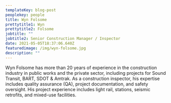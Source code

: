 ```yaml
---
templateKey: blog-post
peoplekey: people
title: Wyn Folsome
prettytitle1: Wyn
prettytitle2: Folsome
jobtitle: ""
jobtitle2: Senior Construction Manager / Inspector
date: 2021-05-05T18:37:06.640Z
featuredimage: /img/wyn-folsome.jpg
description: ""
---
```

Wyn Folsome has more than 20 years of experience in the construction industry in public works and the private sector, including projects for Sound Transit, BART, SDOT & Amtrak. As a construction inspector, his expertise includes quality assurance (QA), project documentation, and safety oversight. His project experience includes light rail, stations, seismic retrofits, and mixed-use facilities.